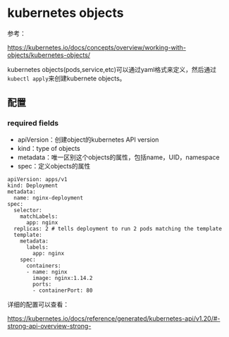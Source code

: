 # kubernetes objects

参考：

https://kubernetes.io/docs/concepts/overview/working-with-objects/kubernetes-objects/

kubernetes objects(pods,service,etc)可以通过yaml格式来定义，然后通过`kubectl apply`来创建kubernete objects。

## 配置

### required fields

- apiVersion：创建object的kubernetes API version
- kind：type of objects
- metadata：唯一区别这个objects的属性，包括name，UID，namespace
- spec：定义objects的属性

```
apiVersion: apps/v1
kind: Deployment
metadata:
  name: nginx-deployment
spec:
  selector:
    matchLabels:
      app: nginx
  replicas: 2 # tells deployment to run 2 pods matching the template
  template:
    metadata:
      labels:
        app: nginx
    spec:
      containers:
      - name: nginx
        image: nginx:1.14.2
        ports:
        - containerPort: 80
```

详细的配置可以查看：

https://kubernetes.io/docs/reference/generated/kubernetes-api/v1.20/#-strong-api-overview-strong-


